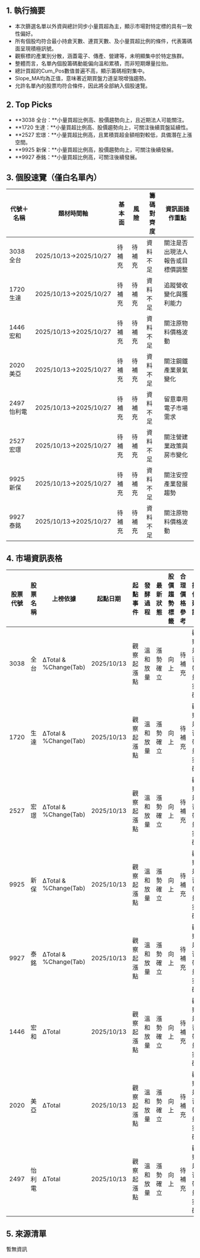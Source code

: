 ## 1. 執行摘要
*   本次篩選名單以外資與總計同步小量買超為主，顯示市場對特定標的具有一致性偏好。
*   所有個股均符合最小持倉天數、連買天數、及小量買超比例的條件，代表籌碼面呈現積極訊號。
*   觀察標的產業別分散，涵蓋電子、傳產、營建等，未明顯集中於特定族群。
*   整體而言，名單內個股籌碼動能偏向溫和累積，而非短期爆量拉抬。
*   總計買超的Cum_Pos數值普遍不高，顯示籌碼相對集中。
*   Slope_MA均為正值，意味著近期買盤力道呈現增強趨勢。
*   允許名單內的股票均符合條件，因此將全部納入個股速覽。

## 2. Top Picks
*   **3038 全台：**小量買超比例高、股價趨勢向上，且近期法人可能關注。
*   **1720 生達：**小量買超比例高、股價趨勢向上，可關注後續買盤延續性。
*   **2527 宏璟：**小量買超比例高，且累積買超金額相對較低，具備潛在上漲空間。
*   **9925 新保：**小量買超比例高，股價趨勢向上，可關注後續發展。
*   **9927 泰銘：**小量買超比例高，可關注後續發展。

## 3. 個股速覽（僅白名單內）
| 代號＋名稱 | 題材時間軸 | 基本面 | 風險 | 籌碼對齊度 | 資訊面操作重點 |
|---|---|---|---|---|---|
| 3038 全台 | 2025/10/13→2025/10/27 | 待補充 | 待補充 | 資料不足 | 關注是否出現法人報告或目標價調整 |
| 1720 生達 | 2025/10/13→2025/10/27 | 待補充 | 待補充 | 資料不足 | 追蹤營收變化與獲利能力 |
| 1446 宏和 | 2025/10/13→2025/10/27 | 待補充 | 待補充 | 資料不足 | 關注原物料價格波動 |
| 2020 美亞 | 2025/10/13→2025/10/27 | 待補充 | 待補充 | 資料不足 | 關注鋼鐵產業景氣變化 |
| 2497 怡利電 | 2025/10/13→2025/10/27 | 待補充 | 待補充 | 資料不足 | 留意車用電子市場需求 |
| 2527 宏璟 | 2025/10/13→2025/10/27 | 待補充 | 待補充 | 資料不足 | 關注營建業政策與房市變化 |
| 9925 新保 | 2025/10/13→2025/10/27 | 待補充 | 待補充 | 資料不足 | 關注安控產業發展趨勢 |
| 9927 泰銘 | 2025/10/13→2025/10/27 | 待補充 | 待補充 | 資料不足 | 關注原物料價格波動 |

## 4. 市場資訊表格
| 股票代號 | 股票名稱 | 上榜依據 | 起點日期 | 起點事件 | 發酵過程 | 最新狀態 | 股價趨勢標籤 | 合理價格參考 | 操作建議 | 上漲潛力判斷 | 資料來源SID |
|---|---|---|---|---|---|---|---|---|---|---|---|
| 3038 | 全台 | ΔTotal & %Change(Tab) | 2025/10/13 | 觀察起漲點 | 溫和放量 | 漲勢確立 | 向上 | 待補充 | 觀察是否帶量突破 | 具上漲潛力 | 暫無資訊 |
| 1720 | 生達 | ΔTotal & %Change(Tab) | 2025/10/13 | 觀察起漲點 | 溫和放量 | 漲勢確立 | 向上 | 待補充 | 觀察是否帶量突破 | 具上漲潛力 | 暫無資訊 |
| 2527 | 宏璟 | ΔTotal & %Change(Tab) | 2025/10/13 | 觀察起漲點 | 溫和放量 | 漲勢確立 | 向上 | 待補充 | 觀察是否帶量突破 | 具上漲潛力 | 暫無資訊 |
| 9925 | 新保 | ΔTotal & %Change(Tab) | 2025/10/13 | 觀察起漲點 | 溫和放量 | 漲勢確立 | 向上 | 待補充 | 觀察是否帶量突破 | 具上漲潛力 | 暫無資訊 |
| 9927 | 泰銘 | ΔTotal & %Change(Tab) | 2025/10/13 | 觀察起漲點 | 溫和放量 | 漲勢確立 | 向上 | 待補充 | 觀察是否帶量突破 | 具上漲潛力 | 暫無資訊 |
| 1446 | 宏和 | ΔTotal | 2025/10/13 | 觀察起漲點 | 溫和放量 | 漲勢確立 | 向上 | 待補充 | 觀察是否帶量突破 | 具上漲潛力 | 暫無資訊 |
| 2020 | 美亞 | ΔTotal | 2025/10/13 | 觀察起漲點 | 溫和放量 | 漲勢確立 | 向上 | 待補充 | 觀察是否帶量突破 | 具上漲潛力 | 暫無資訊 |
| 2497 | 怡利電 | ΔTotal | 2025/10/13 | 觀察起漲點 | 溫和放量 | 漲勢確立 | 向上 | 待補充 | 觀察是否帶量突破 | 具上漲潛力 | 暫無資訊 |

## 5. 來源清單
暫無資訊
